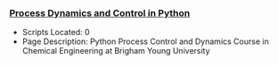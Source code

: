 ### [Process Dynamics and Control in Python](https://www.apmonitor.com/pdc/index.php/Main/HomePage)
- Scripts Located: 0
- Page Description: Python Process Control and Dynamics Course in Chemical Engineering at Brigham Young University
